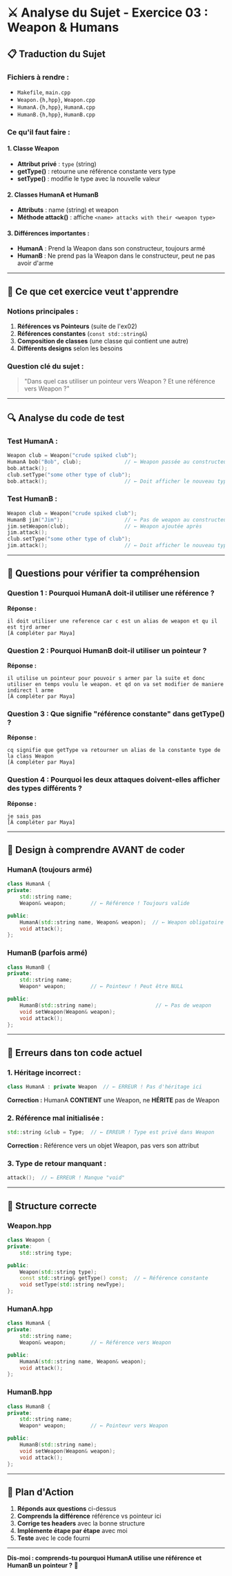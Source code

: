 # ⚔️ Analyse du Sujet - Exercice 03 : Weapon & Humans

## 📋 **Traduction du Sujet**

### **Fichiers à rendre :**
- `Makefile`, `main.cpp`
- `Weapon.{h,hpp}`, `Weapon.cpp`
- `HumanA.{h,hpp}`, `HumanA.cpp`
- `HumanB.{h,hpp}`, `HumanB.cpp`

### **Ce qu'il faut faire :**

#### **1. Classe Weapon**
- **Attribut privé** : `type` (string)
- **getType()** : retourne une référence constante vers type
- **setType()** : modifie le type avec la nouvelle valeur

#### **2. Classes HumanA et HumanB**
- **Attributs** : name (string) et weapon
- **Méthode attack()** : affiche `<name> attacks with their <weapon type>`

#### **3. Différences importantes :**
- **HumanA** : Prend la Weapon dans son constructeur, toujours armé
- **HumanB** : Ne prend pas la Weapon dans le constructeur, peut ne pas avoir d'arme

---

## 🎯 **Ce que cet exercice veut t'apprendre**

### **Notions principales :**
1. **Références vs Pointeurs** (suite de l'ex02)
2. **Références constantes** (`const std::string&`)
3. **Composition de classes** (une classe qui contient une autre)
4. **Différents designs** selon les besoins

### **Question clé du sujet :**
> "Dans quel cas utiliser un pointeur vers Weapon ? Et une référence vers Weapon ?"

---

## 🔍 **Analyse du code de test**

### **Test HumanA :**
```cpp
Weapon club = Weapon("crude spiked club");
HumanA bob("Bob", club);              // ← Weapon passée au constructeur
bob.attack();
club.setType("some other type of club");
bob.attack();                         // ← Doit afficher le nouveau type !
```

### **Test HumanB :**
```cpp
Weapon club = Weapon("crude spiked club");
HumanB jim("Jim");                    // ← Pas de weapon au constructeur
jim.setWeapon(club);                  // ← Weapon ajoutée après
jim.attack();
club.setType("some other type of club");
jim.attack();                         // ← Doit afficher le nouveau type !
```

---

## 🤔 **Questions pour vérifier ta compréhension**

### **Question 1 :** Pourquoi HumanA doit-il utiliser une référence ?

**Réponse :**
```
il doit utiliser une reference car c est un alias de weapon et qu il est tjrd armer
[À compléter par Maya]
```

### **Question 2 :** Pourquoi HumanB doit-il utiliser un pointeur ?

**Réponse :**
```  
il utilise un pointeur pour pouvoir s armer par la suite et donc utiliser en temps voulu le weapon. et qd on va set modifier de maniere indirect l arme 
[À compléter par Maya]
```

### **Question 3 :** Que signifie "référence constante" dans getType() ?

**Réponse :**
```
cq signifie que getType va retourner un alias de la constante type de la class Weapon
[À compléter par Maya]
```

### **Question 4 :** Pourquoi les deux attaques doivent-elles afficher des types différents ?

**Réponse :**
```
je sais pas
[À compléter par Maya]
```

---

## 🎯 **Design à comprendre AVANT de coder**

### **HumanA (toujours armé)**
```cpp
class HumanA {
private:
    std::string name;
    Weapon& weapon;        // ← Référence ! Toujours valide

public:
    HumanA(std::string name, Weapon& weapon);  // ← Weapon obligatoire
    void attack();
};
```

### **HumanB (parfois armé)**
```cpp
class HumanB {
private:
    std::string name;
    Weapon* weapon;        // ← Pointeur ! Peut être NULL

public:
    HumanB(std::string name);                   // ← Pas de weapon
    void setWeapon(Weapon& weapon);
    void attack();
};
```

---

## 🔧 **Erreurs dans ton code actuel**

### **1. Héritage incorrect :**
```cpp
class HumanA : private Weapon  // ← ERREUR ! Pas d'héritage ici
```
**Correction :** HumanA **CONTIENT** une Weapon, ne **HÉRITE** pas de Weapon

### **2. Référence mal initialisée :**
```cpp
std::string &club = Type;  // ← ERREUR ! Type est privé dans Weapon
```
**Correction :** Référence vers un objet Weapon, pas vers son attribut

### **3. Type de retour manquant :**
```cpp
attack();  // ← ERREUR ! Manque "void"
```

---

## 🎯 **Structure correcte**

### **Weapon.hpp**
```cpp
class Weapon {
private:
    std::string type;

public:
    Weapon(std::string type);
    const std::string& getType() const;  // ← Référence constante
    void setType(std::string newType);
};
```

### **HumanA.hpp**
```cpp
class HumanA {
private:
    std::string name;
    Weapon& weapon;        // ← Référence vers Weapon

public:
    HumanA(std::string name, Weapon& weapon);
    void attack();
};
```

### **HumanB.hpp**
```cpp
class HumanB {
private:
    std::string name;
    Weapon* weapon;        // ← Pointeur vers Weapon

public:
    HumanB(std::string name);
    void setWeapon(Weapon& weapon);
    void attack();
};
```

---

## 🚀 **Plan d'Action**

1. **Réponds aux questions** ci-dessus
2. **Comprends la différence** référence vs pointeur ici
3. **Corrige tes headers** avec la bonne structure
4. **Implémente étape par étape** avec moi
5. **Teste** avec le code fourni

---

**Dis-moi : comprends-tu pourquoi HumanA utilise une référence et HumanB un pointeur ?** 🤔 